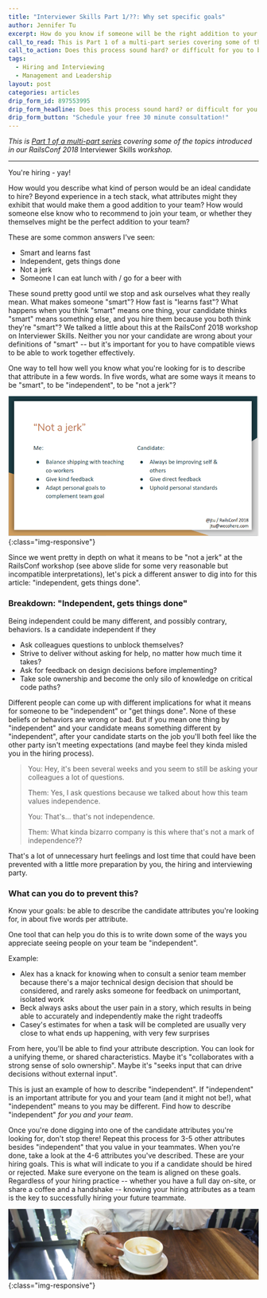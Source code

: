 ```yaml
---
title: "Interviewer Skills Part 1/??: Why set specific goals"
author: Jennifer Tu
excerpt: How do you know if someone will be the right addition to your team?  What happens if you both agree it's important to hire "no jerks" or people who are "smart and learn fast", but have different ideas about exactly that might mean?
call_to_read: This is Part 1 of a multi-part series covering some of the topics introduced in our RailsConf 2018 workshop, "Interviewer Skills".
call_to_action: Does this process sound hard? or difficult for you to both facilitate and participate in?  <a href="/workshops/#interviewer-skills-and-recruiting-process">We have a workshop for that (offered both on-site and remote).</a>  Get in touch to learn more about the workshop!
tags:
  - Hiring and Interviewing
  - Management and Leadership
layout: post
categories: articles
drip_form_id: 897553995
drip_form_headline: Does this process sound hard? or difficult for you to both facilitate and participate in? <a href="/products/interviewer-skills-for-engineers-and-hiring-managers">We have a workshop for that (offered both on-site and remote).</a>  Get in touch to learn more about the workshop!
drip_form_button: "Schedule your free 30 minute consultation!"
---
```


_This is [Part 1 of a multi-part series](/topics/interviewer-skills-workshop) covering some of the topics introduced in our RailsConf 2018_ Interviewer Skills _workshop._

---

You're hiring - yay!

How would you describe what kind of person would be an ideal candidate to hire? Beyond experience in a tech stack, what attributes might they exhibit that would make them a good addition to your team? How would someone else know who to recommend to join your team, or whether they themselves might be the perfect addition to your team?

These are some common answers I've seen:

- Smart and learns fast
- Independent, gets things done
- Not a jerk
- Someone I can eat lunch with / go for a beer with

These sound pretty good until we stop and ask ourselves what they really mean. What makes someone "smart"? How fast is "learns fast"? What happens when you think "smart" means one thing, your candidate thinks "smart" means something else, and you hire them because you both think they're "smart"? We talked a little about this at the RailsConf 2018 workshop on Interviewer Skills. Neither you nor your candidate are wrong about your definitions of "smart" -- but it's important for you to have compatible views to be able to work together effectively.

One way to tell how well you know what you're looking for is to describe that attribute in a few words. In five words, what are some ways it means to be "smart", to be "independent", to be "not a jerk"?

![Slide from RailsConf workshop: two people may have different ideas about what it means to be a jerk. Neither person is wrong, but that doesn't mean they're compatible teammates.](/images/slide_deck_not_a_jerk.png "Slide from RailsConf workshop: two people may have different ideas about what it means to be a jerk. Neither person is wrong, but that doesn't mean they're compatible teammates."){:class="img-responsive"}

Since we went pretty in depth on what it means to be "not a jerk" at the RailsConf workshop (see above slide for some very reasonable but incompatible interpretations), let's pick a different answer to dig into for this article: "independent, gets things done".

### Breakdown: "Independent, gets things done"

Being independent could be many different, and possibly contrary, behaviors.
Is a candidate independent if they

- Ask colleagues questions to unblock themselves?
- Strive to deliver without asking for help, no matter how much time it takes?
- Ask for feedback on design decisions before implementing?
- Take sole ownership and become the only silo of knowledge on critical code paths?

Different people can come up with different implications for what it means for someone to be "independent" or "get things done". None of these beliefs or behaviors are wrong or bad. But if you mean one thing by "independent" and your candidate means something different by "independent", after your candidate starts on the job you'll both feel like the other party isn't meeting expectations (and maybe feel they kinda misled you in the hiring process).

> You: Hey, it's been several weeks and you seem to still be asking your colleagues a lot of questions.
>
> Them: Yes, I ask questions because we talked about how this team values independence.
>
> You: That's... that's not independence.
>
> Them: What kinda bizarro company is this where that's not a mark of independence??

That's a lot of unnecessary hurt feelings and lost time that could have been prevented with a little more preparation by you, the hiring and interviewing party.

### What can you do to prevent this?

Know your goals: be able to describe the candidate attributes you're looking for, in about five words per attribute.

One tool that can help you do this is to write down some of the ways you appreciate seeing people on your team be "independent".

Example:

- Alex has a knack for knowing when to consult a senior team member because there's a major technical design decision that should be considered, and rarely asks someone for feedback on unimportant, isolated work
- Beck always asks about the user pain in a story, which results in being able to accurately and independently make the right tradeoffs
- Casey's estimates for when a task will be completed are usually very close to what ends up happening, with very few surprises

From here, you'll be able to find your attribute description. You can look for a unifying theme, or shared characteristics. Maybe it's "collaborates with a strong sense of solo ownership". Maybe it's "seeks input that can drive decisions without external input".

This is just an example of how to describe "independent". If "independent" is an important attribute for you and your team (and it might not be!), what "independent" means to you may be different. Find how to describe "independent" _for you and your team_.

Once you're done digging into one of the candidate attributes you're looking for, don't stop there! Repeat this process for 3-5 other attributes besides "independent" that you value in your teammates. When you're done, take a look at the 4-6 attributes you've described. These are your hiring goals. This is what will indicate to you if a candidate should be hired or rejected. Make sure everyone on the team is aligned on these goals. Regardless of your hiring practice -- whether you have a full day on-site, or share a coffee and a handshake -- knowing your hiring attributes as a team is the key to successfully hiring your future teammate.

![Photo (cropped) of a person sitting across the table, holding a latte. Photo credit: @marceau_photeau from nappy.co, license CC0 - thank you!"](/images/latte.jpg "Photo (cropped) of a person sitting across the table, holding a latte. Photo credit: @marceau_photeau from nappy.co, license CC0 - thank you!"){:class="img-responsive"}
